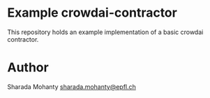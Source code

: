 # Example crowdai-contractor

This repository holds an example implementation of a basic crowdai contractor.


# Author
Sharada Mohanty <sharada.mohanty@epfl.ch>

